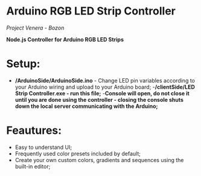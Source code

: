 # Arduino RGB LED Strip Controller
*Project Venera - Bozon*

**Node.js Controller for Arduino RGB LED Strips**

# Setup:
- **/ArduinoSide/ArduinoSide.ino** - Change LED pin variables according to your Arduino wiring and upload to your Arduino board;
-**/clientSide/LED Strip Controller.exe - run this file;**
-**Console will open, do not close it until you are done using the controller - closing the console shuts down the local server communicating with the Arduino;**

# Feautures:
- Easy to understand UI;
- Frequently used color presets included by default;
- Create your own custom colors, gradients and sequences using the built-in editor;
